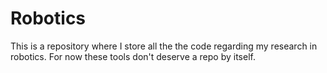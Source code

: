 # Robotics

This is a repository where I store all the the code regarding my research in robotics. For now these tools don't deserve a repo by itself.


